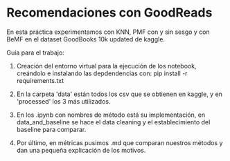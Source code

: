 # Recomendaciones con GoodReads

En esta práctica experimentamos con KNN, PMF con y sin sesgo y con BeMF en el dataset GoodBooks 10k updated de kaggle.

Guía para el trabajo:

1. Creación del entorno virtual para la ejecución de los notebook, creándolo e instalando las depdendencias con:
pip install -r requirements.txt

2. En la carpeta 'data' están todos los csv que se obtienen en kaggle, y en 'processed' los 3 más utilizados.

3. En los .ipynb con nombres de método está su implementación, en data_and_baseline se hace el data cleaning y el establecimiento del baseline para comparar.

4. Por último, en métricas pusimos .md que comparan nuestros métodos y dan una pequeña explicación de los motivos.